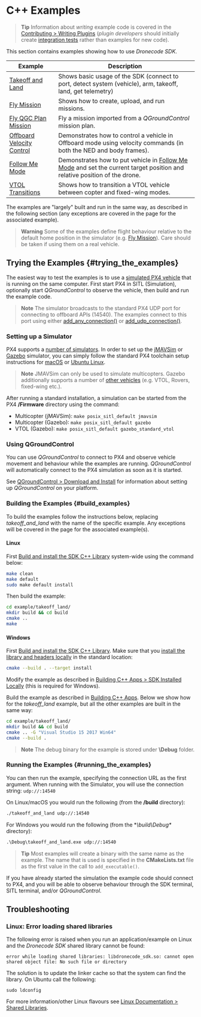 # C++ Examples

> **Tip** Information about *writing* example code is covered in the [Contributing > Writing Plugins](../contributing/plugins.md) (*plugin developers* should initially create [integration tests](../contributing/plugins.md#integration_tests) rather than examples for new code).

This section contains examples showing how to use *Dronecode SDK*.

Example | Description
--- | ---
[Takeoff and Land](../examples/takeoff_and_land.md) | Shows basic usage of the SDK (connect to port, detect system (vehicle), arm, takeoff, land, get telemetry)
[Fly Mission](../examples/fly_mission.md) | Shows how to create, upload, and run missions.
[Fly QGC Plan Mission](../examples/fly_mission_qgc_plan.md) | Fly a mission imported from a *QGroundControl* mission plan.
[Offboard Velocity Control](../examples/offboard_velocity.md) | Demonstrates how to control a vehicle in Offboard mode using velocity commands (in both the NED and body frames).
[Follow Me Mode](../examples/offboard_velocity.md) | Demonstrates how to put vehicle in [Follow Me Mode](../guide/follow_me.md) and set the current target position and relative position of the drone.
[VTOL Transitions](../examples/transition_vtol_fixed_wing.md) | Shows how to transition a VTOL vehicle between copter and fixed-wing modes.

The examples are "largely" built and run in the same way, as described in the following section (any exceptions are covered in the page for the associated example).

> **Warning** Some of the examples define flight behaviour relative to the default home position in the simulator (e.g. [Fly Mission](../examples/fly_mission.md)).
  Care should be taken if using them on a real vehicle.

## Trying the Examples {#trying_the_examples}

The easiest way to test the examples is to use a [simulated PX4 vehicle](https://dev.px4.io/en/simulation/) that is running on the same computer.
First start PX4 in SITL (Simulation), optionally start *QGroundControl* to observe the vehicle, then build and run the example code.

> **Note** The simulator broadcasts to the standard PX4 UDP port for connecting to offboard APIs (14540). The examples connect to this port using either [add_any_connection()](../api_reference/classdronecode__sdk_1_1_dronecode_s_d_k.md#classdronecode__sdk_1_1_dronecode_s_d_k_1a51097e0dad30f0292a2ab4d3e9d91acf) or [add_udp_connection()](../api_reference/classdronecode__sdk_1_1_dronecode_s_d_k.md#classdronecode__sdk_1_1_dronecode_s_d_k_1ac242fb36bc018038fc1fc5ee4e5f21ad).


### Setting up a Simulator

PX4 supports a [number of simulators](https://dev.px4.io/en/simulation/).
In order to set up the [jMAVSim](https://dev.px4.io/en/simulation/jmavsim.html) or [Gazebo](https://dev.px4.io/en/simulation/gazebo.html) simulator, you can simply follow the standard PX4 toolchain setup instructions for [macOS](https://dev.px4.io/en/setup/dev_env_mac.html) or [Ubuntu Linux](https://dev.px4.io/en/setup/dev_env_linux.html#development-toolchain).

> **Note** JMAVSim can only be used to simulate multicopters.
  Gazebo additionally supports a number of [other vehicles](https://dev.px4.io/en/simulation/gazebo.html#html#running-the-simulation) (e.g. VTOL, Rovers, fixed-wing etc.).

After running a standard installation, a simulation can be started from the PX4 **/Firmware** directory using the command:
* Multicopter (jMAVSim): `make posix_sitl_default jmavsim`
* Multicopter (Gazebo): `make posix_sitl_default gazebo`
* VTOL (Gazebo):  `make posix_sitl_default gazebo_standard_vtol`


### Using QGroundControl

You can use *QGroundControl* to connect to PX4 and observe vehicle movement and behaviour while the examples are running.
*QGroundControl* will automatically connect to the PX4 simulation as soon as it is started.

See [QGroundControl > Download and Install](https://docs.qgroundcontrol.com/en/getting_started/download_and_install.html) for information about setting up *QGroundControl* on your platform.


### Building the Examples {#build_examples}

To build the examples follow the instructions below, replacing *takeoff_and_land* with the name of the specific example.
Any exceptions will be covered in the page for the associated example(s).

#### Linux

First [Build and install the SDK C++ Library](../contributing/build.md) system-wide using the command below:
```sh
make clean
make default
sudo make default install
```

Then build the example:
```sh
cd example/takeoff_land/
mkdir build && cd build
cmake ..
make
```

#### Windows

First [Build and install the SDK C++ Library](../contributing/build.md#windows).
Make sure that you [install the library and headers locally](../contributing/build.md#sdk_local_install) in the standard location:

```sh
cmake --build . --target install
```

Modify the example as described in [Building C++ Apps > SDK Installed Locally](../guide/toolchain.md#sdk_local_install) (this is required for Windows).

Build the example as described in [Building C++ Apps](../guide/toolchain.md#windows). Below we show how for the *takeoff_land* example, but all the other examples are built in the same way:
```sh
cd example/takeoff_land/
mkdir build && cd build
cmake .. -G "Visual Studio 15 2017 Win64"
cmake --build .
```

> **Note** The debug binary for the example is stored under **\Debug** folder.

### Running the Examples {#running_the_examples}

You can then run the example, specifying the connection URL as the first argument.
When running with the Simulator, you will use the connection string: `udp://:14540`

On Linux/macOS you would run the following (from the **/build** directory):
```sh
./takeoff_and_land udp://:14540
```

For Windows you would run the following (from the **\build\Debug\** directory):
```cmd
.\Debug\takeoff_and_land.exe udp://:14540
```


> **Tip** Most examples will create a binary with the same name as the example.
> The name that is used is specified in the **CMakeLists.txt** file as the first value in the call to `add_executable()`.

If you have already started the simulation the example code should connect to PX4,
and you will be able to observe behaviour through the SDK terminal, SITL terminal, and/or *QGroundControl*.

## Troubleshooting

### Linux: Error loading shared libraries

The following error is raised when you run an application/example on Linux and the *Dronecode SDK* shared library cannot be found:

```
error while loading shared libraries: libdronecode_sdk.so: cannot open shared object file: No such file or directory
```

The solution is to update the linker cache so that the system can find the library.
On Ubuntu call the following:
```
sudo ldconfig
```

For more information/other Linux flavours see [Linux Documentation > Shared Libraries](http://tldp.org/HOWTO/Program-Library-HOWTO/shared-libraries.html).
